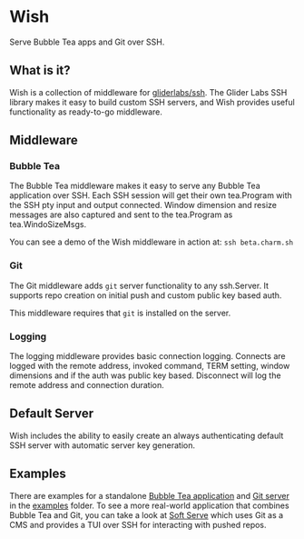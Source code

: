 # Wish

Serve Bubble Tea apps and Git over SSH.

## What is it?

Wish is a collection of middleware for [gliderlabs/ssh](https://github.com/gliderlabs/ssh).
The Glider Labs SSH library makes it easy to build custom SSH servers, and Wish
provides useful functionality as ready-to-go middleware.

## Middleware

### Bubble Tea

The Bubble Tea middleware makes it easy to serve any Bubble Tea application
over SSH. Each SSH session will get their own tea.Program with the SSH pty
input and output connected. Window dimension and resize messages are also
captured and sent to the tea.Program as tea.WindoSizeMsgs.

You can see a demo of the Wish middleware in action at: `ssh beta.charm.sh`

### Git

The Git middleware adds `git` server functionality to any ssh.Server. It
supports repo creation on initial push and custom public key based auth.

This middleware requires that `git` is installed on the server.

### Logging

The logging middleware provides basic connection logging. Connects are logged
with the remote address, invoked command, TERM setting, window dimensions and
if the auth was public key based. Disconnect will log the remote address and
connection duration.

## Default Server

Wish includes the ability to easily create an always authenticating default SSH
server with automatic server key generation.

## Examples

There are examples for a standalone [Bubble Tea application](examples/bubbletea)
and [Git server](examples/git) in the [examples](examples) folder. To see a
more real-world application that combines Bubble Tea and Git, you can take a
look at [Soft Serve](https://github.com/charmbracelet/soft-serve) which uses
Git as a CMS and provides a TUI over SSH for interacting with pushed repos.
